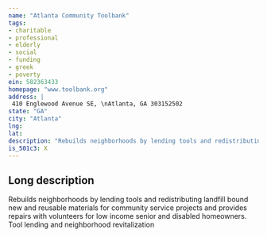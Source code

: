 ```yaml
---
name: "Atlanta Community Toolbank"
tags:
- charitable
- professional
- elderly
- social
- funding
- greek
- poverty
ein: 582363433
homepage: "www.toolbank.org"
address: |
 410 Englewood Avenue SE, \nAtlanta, GA 303152502
state: "GA"
city: "Atlanta"
lng: 
lat: 
description: "Rebuilds neighborhoods by lending tools and redistributing landfill bound new and reusable materials for community service projects and provides repairs with volunteers for low income senior and disabled homeowners. "
is_501c3: X
---
```


## Long description

Rebuilds neighborhoods by lending tools and redistributing landfill bound new and reusable materials for community service projects and provides repairs with volunteers for low income senior and disabled homeowners. Tool lending and neighborhood revitalization
